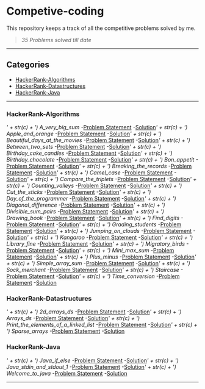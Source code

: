 # Competive-coding
This repository keeps a track of all the competitive problems solved by me.

>_35 Problems solved till date_

---
## Categories
* [HackerRank-Algorithms](#HackerRank-Algorithms)
* [HackerRank-Datastructures](#HackerRank-Datastructures)
* [HackerRank-Java](#HackerRank-Java)


---
### HackerRank-Algorithms

*' + str(c) + ') A_very_big_sum*
								                -[Problem Statement](HackerRank-Algorithms/A_very_big_sum.py)
												-[Solution](HackerRank-Algorithms/A_very_big_sum.py)*' + str(c) + ') Apple_and_orange*
								                -[Problem Statement](HackerRank-Algorithms/Apple_and_orange.py)
												-[Solution](HackerRank-Algorithms/Apple_and_orange.py)*' + str(c) + ') Beautiful_days_at_the_movies*
								                -[Problem Statement](HackerRank-Algorithms/Beautiful_days_at_the_movies.py)
												-[Solution](HackerRank-Algorithms/Beautiful_days_at_the_movies.py)*' + str(c) + ') Between_two_sets*
								                -[Problem Statement](HackerRank-Algorithms/Between_two_sets.py)
												-[Solution](HackerRank-Algorithms/Between_two_sets.py)*' + str(c) + ') Birthday_cake_candles*
								                -[Problem Statement](HackerRank-Algorithms/Birthday_cake_candles.cpp)
												-[Solution](HackerRank-Algorithms/Birthday_cake_candles.cpp)*' + str(c) + ') Birthday_chocolate*
								                -[Problem Statement](HackerRank-Algorithms/Birthday_chocolate.py)
												-[Solution](HackerRank-Algorithms/Birthday_chocolate.py)*' + str(c) + ') Bon_appetit*
								                -[Problem Statement](HackerRank-Algorithms/Bon_appetit.py)
												-[Solution](HackerRank-Algorithms/Bon_appetit.py)*' + str(c) + ') Breaking_the_records*
								                -[Problem Statement](HackerRank-Algorithms/Breaking_the_records.py)
												-[Solution](HackerRank-Algorithms/Breaking_the_records.py)*' + str(c) + ') Camel_case*
								                -[Problem Statement](HackerRank-Algorithms/Camel_case.py)
												-[Solution](HackerRank-Algorithms/Camel_case.py)*' + str(c) + ') Compare_the_triplets*
								                -[Problem Statement](HackerRank-Algorithms/Compare_the_triplets.py)
												-[Solution](HackerRank-Algorithms/Compare_the_triplets.py)*' + str(c) + ') Counting_valleys*
								                -[Problem Statement](HackerRank-Algorithms/Counting_valleys.py)
												-[Solution](HackerRank-Algorithms/Counting_valleys.py)*' + str(c) + ') Cut_the_sticks*
								                -[Problem Statement](HackerRank-Algorithms/Cut_the_sticks.py)
												-[Solution](HackerRank-Algorithms/Cut_the_sticks.py)*' + str(c) + ') Day_of_the_programmer*
								                -[Problem Statement](HackerRank-Algorithms/Day_of_the_programmer.py)
												-[Solution](HackerRank-Algorithms/Day_of_the_programmer.py)*' + str(c) + ') Diagonal_difference*
								                -[Problem Statement](HackerRank-Algorithms/Diagonal_difference.cpp)
												-[Solution](HackerRank-Algorithms/Diagonal_difference.cpp)*' + str(c) + ') Divisible_sum_pairs*
								                -[Problem Statement](HackerRank-Algorithms/Divisible_sum_pairs.py)
												-[Solution](HackerRank-Algorithms/Divisible_sum_pairs.py)*' + str(c) + ') Drawing_book*
								                -[Problem Statement](HackerRank-Algorithms/Drawing_book.py)
												-[Solution](HackerRank-Algorithms/Drawing_book.py)*' + str(c) + ') Find_digits*
								                -[Problem Statement](HackerRank-Algorithms/Find_digits.py)
												-[Solution](HackerRank-Algorithms/Find_digits.py)*' + str(c) + ') Grading_students*
								                -[Problem Statement](HackerRank-Algorithms/Grading_students.py)
												-[Solution](HackerRank-Algorithms/Grading_students.py)*' + str(c) + ') Jumping_on_clouds*
								                -[Problem Statement](HackerRank-Algorithms/Jumping_on_clouds.py)
												-[Solution](HackerRank-Algorithms/Jumping_on_clouds.py)*' + str(c) + ') Kangaroo*
								                -[Problem Statement](HackerRank-Algorithms/Kangaroo.py)
												-[Solution](HackerRank-Algorithms/Kangaroo.py)*' + str(c) + ') Library_fine*
								                -[Problem Statement](HackerRank-Algorithms/Library_fine.py)
												-[Solution](HackerRank-Algorithms/Library_fine.py)*' + str(c) + ') Migratory_birds*
								                -[Problem Statement](HackerRank-Algorithms/Migratory_birds.py)
												-[Solution](HackerRank-Algorithms/Migratory_birds.py)*' + str(c) + ') Mini_max_sum*
								                -[Problem Statement](HackerRank-Algorithms/Mini_max_sum.cpp)
												-[Solution](HackerRank-Algorithms/Mini_max_sum.cpp)*' + str(c) + ') Plus_minus*
								                -[Problem Statement](HackerRank-Algorithms/Plus_minus.cpp)
												-[Solution](HackerRank-Algorithms/Plus_minus.cpp)*' + str(c) + ') Simple_array_sum*
								                -[Problem Statement](HackerRank-Algorithms/Simple_array_sum.py)
												-[Solution](HackerRank-Algorithms/Simple_array_sum.py)*' + str(c) + ') Sock_merchant*
								                -[Problem Statement](HackerRank-Algorithms/Sock_merchant.py)
												-[Solution](HackerRank-Algorithms/Sock_merchant.py)*' + str(c) + ') Staircase*
								                -[Problem Statement](HackerRank-Algorithms/Staircase.cpp)
												-[Solution](HackerRank-Algorithms/Staircase.cpp)*' + str(c) + ') Time_conversion*
								                -[Problem Statement](HackerRank-Algorithms/Time_conversion.py)
												-[Solution](HackerRank-Algorithms/Time_conversion.py)
### HackerRank-Datastructures

*' + str(c) + ') 2d_arrays_ds*
								                -[Problem Statement](HackerRank-Datastructures/2d_arrays_ds.py)
												-[Solution](HackerRank-Datastructures/2d_arrays_ds.py)*' + str(c) + ') Arrays_ds*
								                -[Problem Statement](HackerRank-Datastructures/Arrays_ds.py)
												-[Solution](HackerRank-Datastructures/Arrays_ds.py)*' + str(c) + ') Print_the_elements_of_a_linked_list*
								                -[Problem Statement](HackerRank-Datastructures/Print_the_elements_of_a_linked_list.cpp)
												-[Solution](HackerRank-Datastructures/Print_the_elements_of_a_linked_list.cpp)*' + str(c) + ') Sparse_arrays*
								                -[Problem Statement](HackerRank-Datastructures/Sparse_arrays.py)
												-[Solution](HackerRank-Datastructures/Sparse_arrays.py)
### HackerRank-Java

*' + str(c) + ') Java_if_else*
								                -[Problem Statement](HackerRank-Java/Java_if_else.java)
												-[Solution](HackerRank-Java/Java_if_else.java)*' + str(c) + ') Java_stdin_and_stdout_1*
								                -[Problem Statement](HackerRank-Java/Java_stdin_and_stdout_1.java)
												-[Solution](HackerRank-Java/Java_stdin_and_stdout_1.java)*' + str(c) + ') Welcome_to_java*
								                -[Problem Statement](HackerRank-Java/Welcome_to_java.java)
												-[Solution](HackerRank-Java/Welcome_to_java.java)


---
